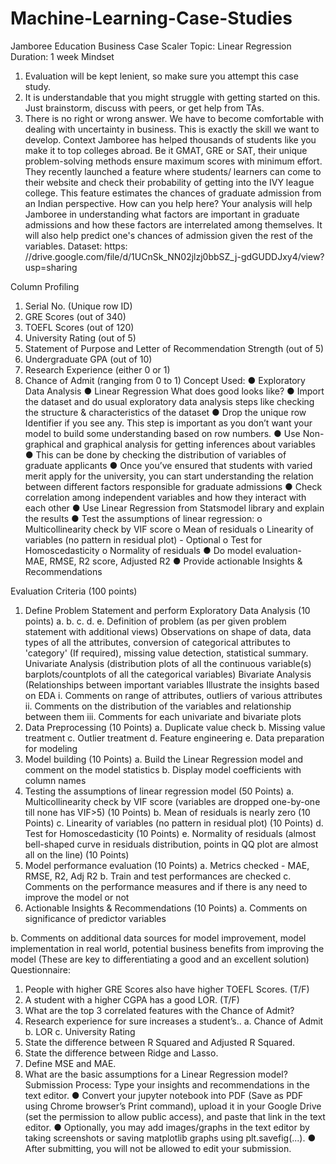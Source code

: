 # Machine-Learning-Case-Studies

 Jamboree Education
Business Case Scaler
Topic: Linear Regression Duration: 1 week
Mindset
1. Evaluation will be kept lenient, so make sure you attempt this case study.
2. It is understandable that you might struggle with getting started on this. Just
brainstorm, discuss with peers, or get help from TAs.
3. There is no right or wrong answer. We have to become comfortable with dealing with
uncertainty in business. This is exactly the skill we want to develop.
Context
Jamboree has helped thousands of students like you make it to top colleges abroad. Be it GMAT, GRE or SAT, their unique problem-solving methods ensure maximum scores with minimum effort.
They recently launched a feature where students/ learners can come to their website and check their probability of getting into the IVY league college. This feature estimates the chances of graduate admission from an Indian perspective.
How can you help here?
Your analysis will help Jamboree in understanding what factors are important in graduate admissions and how these factors are interrelated among themselves. It will also help predict one's chances of admission given the rest of the variables.
Dataset:
https: //drive.google.com/file/d/1UCnSk_NN02jlzj0bbSZ_j-gdGUDDJxy4/view?usp=sharing
 
 Column Profiling
1. Serial No. (Unique row ID)
2. GRE Scores (out of 340)
3. TOEFL Scores (out of 120)
4. University Rating (out of 5)
5. Statement of Purpose and Letter of Recommendation Strength (out of 5)
6. Undergraduate GPA (out of 10)
7. Research Experience (either 0 or 1)
8. Chance of Admit (ranging from 0 to 1)
Concept Used:
● Exploratory Data Analysis
● Linear Regression
What does good looks like?
● Import the dataset and do usual exploratory data analysis steps like checking the structure & characteristics of the dataset
● Drop the unique row Identifier if you see any. This step is important as you don’t want your model to build some understanding based on row numbers.
● Use Non-graphical and graphical analysis for getting inferences about variables
● This can be done by checking the distribution of variables of graduate applicants
● Once you’ve ensured that students with varied merit apply for the university, you can
start understanding the relation between different factors responsible for graduate
admissions
● Check correlation among independent variables and how they interact with each other
● Use Linear Regression from Statsmodel library and explain the results
● Test the assumptions of linear regression:
o Multicollinearity check by VIF score
o Mean of residuals
o Linearity of variables (no pattern in residual plot) - Optional o Test for Homoscedasticity
o Normality of residuals
● Do model evaluation- MAE, RMSE, R2 score, Adjusted R2
● Provide actionable Insights & Recommendations

 Evaluation Criteria (100 points)
1. Define Problem Statement and perform Exploratory Data Analysis (10 points)
a. b.
c.
d. e.
Definition of problem (as per given problem statement with additional views)
Observations on shape of data, data types of all the attributes, conversion of categorical attributes to 'category' (If required), missing value detection, statistical summary.
Univariate Analysis (distribution plots of all the continuous variable(s) barplots/countplots of all the categorical variables)
Bivariate Analysis (Relationships between important variables Illustrate the insights based on EDA
i. Comments on range of attributes, outliers of various attributes
ii. Comments on the distribution of the variables and relationship between
them
iii. Comments for each univariate and bivariate plots
2. Data Preprocessing (10 Points) a. Duplicate value check
b. Missing value treatment
c. Outlier treatment
d. Feature engineering
e. Data preparation for modeling
3. Model building (10 Points)
a. Build the Linear Regression model and comment on the model statistics b. Display model coefficients with column names
4. Testing the assumptions of linear regression model (50 Points)
a. Multicollinearity check by VIF score (variables are dropped one-by-one till none
has VIF>5) (10 Points)
b. Mean of residuals is nearly zero (10 Points)
c. Linearity of variables (no pattern in residual plot) (10 Points)
d. Test for Homoscedasticity (10 Points)
e. Normality of residuals (almost bell-shaped curve in residuals distribution, points
in QQ plot are almost all on the line) (10 Points)
5. Model performance evaluation (10 Points)
a. Metrics checked - MAE, RMSE, R2, Adj R2
b. Train and test performances are checked
c. Comments on the performance measures and if there is any need to improve the
model or not
6. Actionable Insights & Recommendations (10 Points)
a. Comments on significance of predictor variables

 b. Comments on additional data sources for model improvement, model implementation in real world, potential business benefits from improving the model (These are key to differentiating a good and an excellent solution)
Questionnaire:
1. People with higher GRE Scores also have higher TOEFL Scores. (T/F)
2. A student with a higher CGPA has a good LOR. (T/F)
3. What are the top 3 correlated features with the Chance of Admit?
4. Research experience for sure increases a student’s..
a. Chance of Admit b. LOR c. University Rating
5. State the difference between R Squared and Adjusted R Squared.
6. State the difference between Ridge and Lasso.
7. Define MSE and MAE.
8. What are the basic assumptions for a Linear Regression model?
Submission Process:
Type your insights and recommendations in the text editor.
● Convert your jupyter notebook into PDF (Save as PDF using Chrome browser’s Print command), upload it in your Google Drive (set the permission to allow public access), and paste that link in the text editor.
● Optionally, you may add images/graphs in the text editor by taking screenshots or saving matplotlib graphs using plt.savefig(...).
● After submitting, you will not be allowed to edit your submission.
